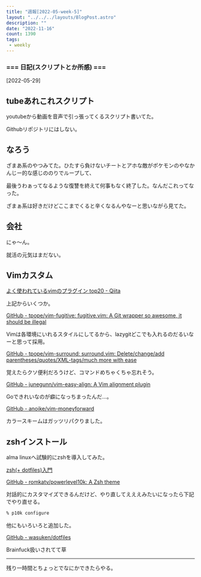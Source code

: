 ```yaml
---
title: "週報[2022-05-week-5]"
layout: "../../../layouts/BlogPost.astro"
description: ""
date: "2022-11-16"
count: 1390
tags:
 - weekly
---
```





### === 日記(スクリプトとか所感) ===

[2022-05-29]

## tubeあれこれスクリプト

youtubeから動画を音声で引っ張ってくるスクリプト書いてた。

Githubリポジトリにはしない。

## なろう

ざまあ系のやつみてた。ひたすら負けないチートとアホな敵がポケモンのやなかんじー的な感じののりでループして、

最後うわぁってなるような復讐を終えて何事もなく終了した。なんだこれってなった。

ざまぁ系は好きだけどここまでくると辛くなるんやなーと思いながら見てた。

## 会社

にゃ〜ん。

就活の元気はまだない。

## Vimカスタム

[よく使われているvimのプラグイン top20 - Qiita](https://qiita.com/reireias/items/5364dcaada1a5b88a206)

上記からいくつか。

[GitHub - tpope/vim-fugitive: fugitive.vim: A Git wrapper so awesome, it should be illegal](https://github.com/tpope/vim-fugitive)

Vimは各環境にいれるスタイルにしてるから、lazygitどこでも入れるのだるいなーと思って採用。

[GitHub - tpope/vim-surround: surround.vim: Delete/change/add parentheses/quotes/XML-tags/much more with ease](https://github.com/tpope/vim-surround)

覚えたらクソ便利だろうけど、コマンドめちゃくちゃ忘れそう。

[GitHub - junegunn/vim-easy-align: A Vim alignment plugin](https://github.com/junegunn/vim-easy-align)

Goできれいなのが癖になっちまったんだ...。

[GitHub - anoike/vim-moneyforward](https://github.com/anoike/vim-moneyforward)

カラースキームはガッツリパクりました。

## zshインストール

alma linuxへ試験的にzshを導入してみた。

[zsh(+ dotfiles)入門](https://zenn.dev/k4zu/articles/zsh-tutorial)

[GitHub - romkatv/powerlevel10k: A Zsh theme](https://github.com/romkatv/powerlevel10k#icons-glyphs-or-powerline-symbols-dont-render)

対話的にカスタマイズできるんだけど、やり直してえええみたいになったら下記でやり直せる。

```zsh
% p10k configure
```

他にもいろいろと追加した。

[GitHub - wasuken/dotfiles](https://github.com/wasuken/dotfiles)

Brainfuck扱いされてて草

---

残り一時間とちょっとでなにかできたらやる。
